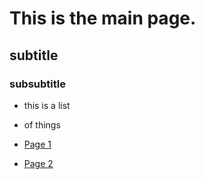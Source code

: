 # This is the main page.

## subtitle

### subsubtitle

- this is a list
- of things


- [Page 1](page1.md)
- [Page 2](page2.md)
